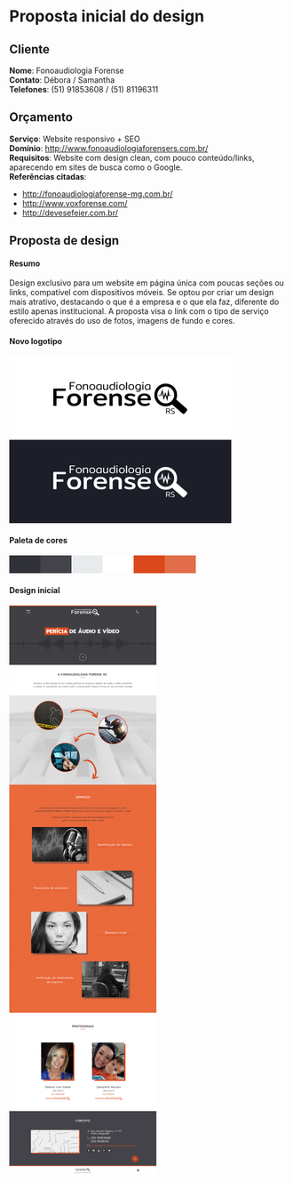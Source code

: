 Proposta inicial do design
==========================

Cliente
-------

**Nome**: Fonoaudiologia Forense  
**Contato**: Débora / Samantha  
**Telefones**: (51) 91853608 / (51) 81196311

Orçamento
---------

**Serviço**: Website responsivo + SEO  
**Domínio**: http://www.fonoaudiologiaforensers.com.br/  
**Requisitos**: Website com design clean, com pouco conteúdo/links, aparecendo em sites de busca como o Google.  
**Referências citadas**:  
- http://fonoaudiologiaforense-mg.com.br/
- http://www.voxforense.com/
- http://devesefeier.com.br/

Proposta de design
------------------

#### Resumo

Design exclusivo para um website em página única com poucas seções ou links, compatível com dispositivos móveis.
Se optou por criar um design mais atrativo, destacando o que é a empresa e o que ela faz, diferente do estilo apenas institucional.
A proposta visa o link com o tipo de serviço oferecido através do uso de fotos, imagens de fundo e cores.

#### Novo logotipo

![logo](https://raw.githubusercontent.com/tiedesign/fonoaudiologiaforensers/master/Proposta/Logo.png)

#### Paleta de cores

![cores](https://raw.githubusercontent.com/tiedesign/fonoaudiologiaforensers/master/Proposta/Paleta-Cores.png)

#### Design inicial

![site](https://raw.githubusercontent.com/tiedesign/fonoaudiologiaforensers/master/Proposta/Proposta1.jpg)

